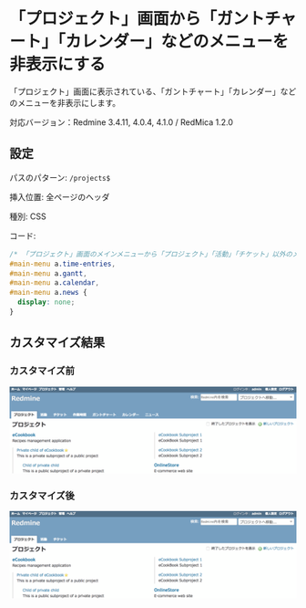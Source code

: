 # 「プロジェクト」画面から「ガントチャート」「カレンダー」などのメニューを非表示にする

「プロジェクト」画面に表示されている、「ガントチャート」「カレンダー」などのメニューを非表示にします。

対応バージョン：Redmine 3.4.11, 4.0.4, 4.1.0 / RedMica 1.2.0

## 設定

パスのパターン: `/projects$`

挿入位置: 全ページのヘッダ

種別: CSS

コード:

``` css
/* 「プロジェクト」画面のメインメニューから「プロジェクト」「活動」「チケット」以外のメニューを消す */
#main-menu a.time-entries,
#main-menu a.gantt,
#main-menu a.calendar,
#main-menu a.news {
  display: none;
}
```

## カスタマイズ結果

### カスタマイズ前

![](disable-menu-before@2x.png)

### カスタマイズ後

![](disable-menu-after@2x.png)
